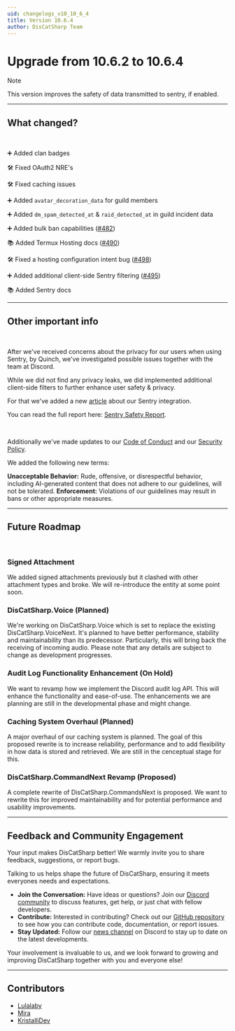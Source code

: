 ```yaml
---
uid: changelogs_v10_10_6_4
title: Version 10.6.4
author: DisCatSharp Team
---
```


# Upgrade from **10.6.2** to **10.6.4**

> [!NOTE]
> This version improves the safety of data transmitted to sentry, if enabled.

---

## What changed?

<br/>

➕ Added clan badges

🛠️ Fixed OAuth2 NRE's

🛠️ Fixed caching issues

➕ Added `avatar_decoration_data` for guild members

➕ Added `dm_spam_detected_at` & `raid_detected_at` in guild incident data

➕ Added bulk ban capabilities ([#482](https://github.com/Aiko-IT-Systems/DisCatSharp/pull/482))

📚 Added Termux Hosting docs ([#490](https://github.com/Aiko-IT-Systems/DisCatSharp/pull/490))

🛠️ Fixed a hosting configuration intent bug ([#498](https://github.com/Aiko-IT-Systems/DisCatSharp/pull/498))

➕ Added additional client-side Sentry filtering ([#495](https://github.com/Aiko-IT-Systems/DisCatSharp/pull/495))

📚 Added Sentry docs

---

## Other important info

<br/>

After we've received concerns about the privacy for our users when using Sentry, by Quinch, we've investigated possible issues together with the team at Discord.

While we did not find any privacy leaks, we did implemented additional client-side filters to further enhance user safety & privacy.

For that we've added a new [article](xref:misc_sentry) about our Sentry integration.

You can read the full report here: [Sentry Safety Report](xref:sec_comp_sentry).

<br/>

Additionally we've made updates to our [Code of Conduct](https://github.com/Aiko-IT-Systems/.github/blob/main/CODE_OF_CONDUCT.md) and our [Security Policy](https://github.com/Aiko-IT-Systems/.github/blob/main/SECURITY.md).

We added the following new terms:

**Unacceptable Behavior:** Rude, offensive, or disrespectful behavior, including AI-generated content that does not adhere to our guidelines, will not be tolerated.
**Enforcement:** Violations of our guidelines may result in bans or other appropriate measures.

---

## Future Roadmap

<br/>

### Signed Attachment

We added signed attachments previously but it clashed with other attachment types and broke. We will re-introduce the entity at some point soon.

### DisCatSharp.Voice (Planned)

We're working on DisCatSharp.Voice which is set to replace the existing DisCatSharp.VoiceNext. It's planned to have better performance, stability and maintainability than its predecessor. Particularly, this will bring back the receiving of incoming audio. Please note that any details are subject to change as development progresses.

### Audit Log Functionality Enhancement (On Hold)

We want to revamp how we implement the Discord audit log API. This will enhance the functionality and ease-of-use. The enhancements we are planning are still in the developmental phase and might change.

### Caching System Overhaul (Planned)

A major overhaul of our caching system is planned. The goal of this proposed rewrite is to increase reliability, performance and to add flexibility in how data is stored and retrieved. We are still in the cenceptual stage for this.

### DisCatSharp.CommandNext Revamp (Proposed)

A complete rewrite of DisCatSharp.CommandsNext is proposed. We want to rewrite this for improved maintainability and for potential performance and usability improvements.

---

## Feedback and Community Engagement

Your input makes DisCatSharp better! We warmly invite you to share feedback, suggestions, or report bugs.

Talking to us helps shape the future of DisCatSharp, ensuring it meets everyones needs and expectations.


- **Join the Conversation:** Have ideas or questions? Join our [Discord community](https://discord.gg/2HWta4GXus) to discuss features, get help, or just chat with fellow developers.
- **Contribute:** Interested in contributing? Check out our [GitHub repository](https://github.com/Aiko-IT-Systems/DisCatSharp/blob/main/CONTRIBUTING.md) to see how you can contribute code, documentation, or report issues.
- **Stay Updated:** Follow our [news channel](https://discord.com/channels/858089281214087179/976624429935251527) on Discord to stay up to date on the latest developments.

Your involvement is invaluable to us, and we look forward to growing and improving DisCatSharp together with you and everyone else!

---

## Contributors

- [Lulalaby](https://github.com/Lulalaby)
- [Mira](https://github.com/TheXorog)
- [KristalliDev](https://github.com/KristalliDev)
